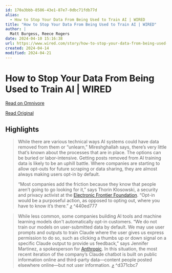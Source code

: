 ```yaml
---
id: 170a3bbb-8586-43e1-87e7-0dbc71fdb77d
alias:
  - How to Stop Your Data From Being Used to Train AI | WIRED
title: "How to Stop Your Data From Being Used to Train AI | WIRED"
author: |
  Matt Burgess, Reece Rogers
date: 2024-04-10 15:16:38
url: https://www.wired.com/story/how-to-stop-your-data-from-being-used-to-train-ai/
created: 2024-04-14
modified: 2024-04-21
---
```


# How to Stop Your Data From Being Used to Train AI | WIRED

[Read on Omnivore](https://omnivore.app/me/how-to-stop-your-data-from-being-used-to-train-ai-wired-18ec85e2944)

[Read Original](https://www.wired.com/story/how-to-stop-your-data-from-being-used-to-train-ai/)

## Highlights

> While there are various technical ways AI systems could have data removed from them or “unlearn,” Mireshghallah says, there’s very little that’s known about the processes that are in place. The options can be buried or labor-intensive. Getting posts removed from AI training data is likely to be an uphill battle. Where companies are starting to allow opt-outs for future scraping or data sharing, they are almost always making users opt-in by default.
> 
> “Most companies add the friction because they know that people aren’t going to go looking for it,” says Thorin Klosowski, a security and privacy activist at the [Electronic Frontier Foundation](https://www.eff.org/). “Opt-in would be a purposeful action, as opposed to opting out, where you have to know it’s there.” [⤴️](https://omnivore.app/me/how-to-stop-your-data-from-being-used-to-train-ai-wired-18ec85e2944#440ed777-d48a-47db-8637-3a6dd1f69bed)  ^440ed777

> While less common, some companies building AI tools and machine learning models don't automatically opt-in customers. “We do not train our models on user-submitted data by default. We may use user prompts and outputs to train Claude where the user gives us express permission to do so, such as clicking a thumbs up or down signal on a specific Claude output to provide us feedback,” says Jennifer Martinez, a spokesperson for [Anthropic](https://www.anthropic.com/). In this situation, the most recent iteration of the company’s Claude chatbot is built on public information online and third-party data—content people posted elsewhere online—but not user information. [⤴️](https://omnivore.app/me/how-to-stop-your-data-from-being-used-to-train-ai-wired-18ec85e2944#d371cbc7-4c94-4f2d-8291-f429bba2fd96)  ^d371cbc7

